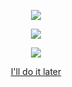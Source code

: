 <div align="center">
  
![](https://github-readme-stats.vercel.app/api?username=inc44&hide=prs,issues,contribs&show=reviews&show_icons=true&theme=buefy)

![](https://github-readme-stats.vercel.app/api/top-langs/?username=inc44&layout=compact&theme=buefy)

![](https://streak-stats.demolab.com/?user=inc44&theme=buefy&hide_border=true&date_format=j/n[/Y]&hide_current_streak=true&hide_longest_streak=true)

[I'll do it later](https://inc44.github.io/blog/templates/)

</div>
